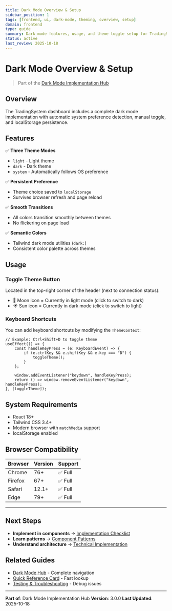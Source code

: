 ```yaml
---
title: Dark Mode Overview & Setup
sidebar_position: 1
tags: [frontend, ui, dark-mode, theming, overview, setup]
domain: frontend
type: guide
summary: Dark mode features, usage, and theme toggle setup for TradingSystem dashboard
status: active
last_review: 2025-10-18
---
```


# Dark Mode Overview & Setup

> Part of the [Dark Mode Implementation Hub](../dark-mode.md)

## Overview

The TradingSystem dashboard includes a complete dark mode implementation with automatic system preference detection, manual toggle, and localStorage persistence.

## Features

✅ **Three Theme Modes**

-   `light` - Light theme
-   `dark` - Dark theme
-   `system` - Automatically follows OS preference

✅ **Persistent Preference**

-   Theme choice saved to `localStorage`
-   Survives browser refresh and page reload

✅ **Smooth Transitions**

-   All colors transition smoothly between themes
-   No flickering on page load

✅ **Semantic Colors**

-   Tailwind dark mode utilities (`dark:`)
-   Consistent color palette across themes

## Usage

### Toggle Theme Button

Located in the top-right corner of the header (next to connection status):

-   🌙 Moon icon = Currently in light mode (click to switch to dark)
-   ☀️ Sun icon = Currently in dark mode (click to switch to light)

### Keyboard Shortcuts

You can add keyboard shortcuts by modifying the `ThemeContext`:

```tsx
// Example: Ctrl+Shift+D to toggle theme
useEffect(() => {
    const handleKeyPress = (e: KeyboardEvent) => {
        if (e.ctrlKey && e.shiftKey && e.key === "D") {
            toggleTheme();
        }
    };

    window.addEventListener("keydown", handleKeyPress);
    return () => window.removeEventListener("keydown", handleKeyPress);
}, [toggleTheme]);
```

## System Requirements

-   React 18+
-   Tailwind CSS 3.4+
-   Modern browser with `matchMedia` support
-   localStorage enabled

## Browser Compatibility

| Browser | Version | Support |
| ------- | ------- | ------- |
| Chrome  | 76+     | ✅ Full |
| Firefox | 67+     | ✅ Full |
| Safari  | 12.1+   | ✅ Full |
| Edge    | 79+     | ✅ Full |

---

## Next Steps

-   **Implement in components** → [Implementation Checklist](./04-implementation-checklist.md)
-   **Learn patterns** → [Component Patterns](./03-component-patterns.md)
-   **Understand architecture** → [Technical Implementation](./02-technical-implementation.md)

## Related Guides

-   [Dark Mode Hub](../dark-mode.md) - Complete navigation
-   [Quick Reference Card](../dark-mode-quick-reference.md) - Fast lookup
-   [Testing & Troubleshooting](./05-testing-troubleshooting.md) - Debug issues

---

**Part of**: Dark Mode Implementation Hub
**Version**: 3.0.0
**Last Updated**: 2025-10-18
